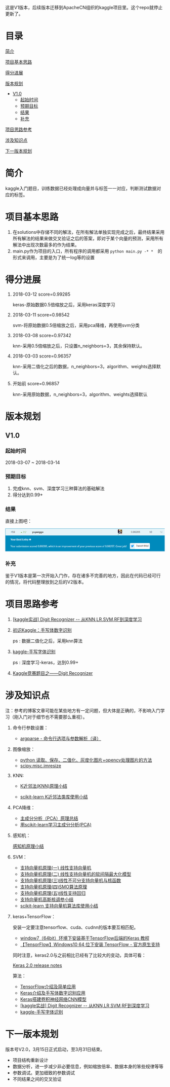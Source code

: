 这是V1版本，后续版本迁移到ApacheCN组织的kaggle项目里。这个repo就停止更新了。
# 目录
[简介](#简介)

[项目基本思路](#项目基本思路)

[得分进展](#得分进展)

[版本规划](#版本规划)

*   [V1.0](#V1.0)
    *   [起始时间](#起始时间)
    *   [预期目标](预期目标)
    *   [结果](#结果)
    *   [补充](#补充)

[项目思路参考](#项目思路参考)

[涉及知识点](#涉及知识点)

[下一版本规划](#下一版本规划)

# 简介

kaggle入门题目，训练数据已经处理成向量并与标签一一对应，判断测试数据对应的标签。

# 项目基本思路

1. 在solutions中存储不同的解法，在所有解法单独实现完成之后，最终结果采用所有解法的结果来做交叉验证之后的答案，即对于某个向量的预测，采用所有解法中出现次数最多的作为结果。
2. main.py作为项目的入口，所有程序的调用都采用 `python main.py -* *  `的形式来调用，主要是为了统一log等的设置

# 得分进展

1. 2018-03-12 score=0.99285

   keras-原始数据0.5倍缩放之后，采用keras深度学习

2. 2018-03-11 score=0.98542

   svm-将原始数据0.5倍缩放之后，采用pca降维，再使用svm分类

2. 2018-03-08 score=0.97342

   knn-采用0.5倍缩放之后，只设置n_neighbors=3，其余保持默认。

2. 2018-03-03 score=0.96357

   knn-采用二值化之后的数据，n_neighbors=3，algorithm、weights选择默认。

4. 开始前 score=0.96857

   knn-采用原始数据，n_neighbors=3，algorithm、weights选择默认

# 版本规划

## V1.0

### 起始时间

2018-03-07 ~ 2018-03-14

### 预期目标

1.  完成knn、svm、深度学习三种算法的基础解法
2.  得分达到0.99+

### 结果

直接上图吧：

<img src="data/img/3.png">

### 补充

鉴于V1版本是第一次开始入门作，存在诸多不完善的地方，因此在代码已经可行的情况，将代码整理放到之后的V2版本。


# 项目思路参考

1. <a href="http://blog.csdn.net/Dinosoft/article/details/50734539">[kaggle实战] Digit Recognizer -- 从KNN,LR,SVM,RF到深度学习</a>

2. <a href="http://blog.csdn.net/firethelife/article/details/51191530">初识Kaggle：手写体数字识别</a>

   ps : 数据二值化之后，采用knn算法

3. <a href="http://blog.csdn.net/buwei0239/article/details/78769985">kaggle-手写字体识别</a>

   ps : 深度学习-keras，达到0.99+

4. <a href="http://blog.csdn.net/laozhaokun/article/details/42749233">Kaggle竞赛题目之——Digit Recognizer</a>


# 涉及知识点

注：参考的博客文章可能在某些地方有一定问题，但大体是正确的，不影响入门学习（刚入门对于细节也不需要那么重视）。

1.  命令行参数设置：

    *   [argparse - 命令行选项与参数解析（译）](http://blog.xiayf.cn/2013/03/30/argparse/)

2.  图像缩放：

    *   [python 读取、保存、二值化、灰度化图片+opencv处理图片的方法](http://blog.csdn.net/JohinieLi/article/details/69389980)
    *   <a href="https://docs.scipy.org/doc/scipy/reference/generated/scipy.misc.imresize.html">scipy.misc.imresize</a>

3.  KNN:

    *   [K近邻法(KNN)原理小结](http://www.cnblogs.com/pinard/p/6061661.html)

    *   [scikit-learn K近邻法类库使用小结](http://www.cnblogs.com/pinard/p/6065607.html)

4.  PCA降维：

    -   [主成分分析（PCA）原理总结](http://www.cnblogs.com/pinard/p/6239403.html)
    -   [用scikit-learn学习主成分分析(PCA)](http://www.cnblogs.com/pinard/p/6243025.html)

5.  感知机：

    [感知机原理小结](http://www.cnblogs.com/pinard/p/6042320.html)

6.  SVM：

    -   [支持向量机原理(一) 线性支持向量机](http://www.cnblogs.com/pinard/p/6097604.html)
    -   [支持向量机原理(二) 线性支持向量机的软间隔最大化模型](http://www.cnblogs.com/pinard/p/6100722.html)
    -   [支持向量机原理(三)线性不可分支持向量机与核函数](http://www.cnblogs.com/pinard/p/6103615.html)
    -   [支持向量机原理(四)SMO算法原理](http://www.cnblogs.com/pinard/p/6111471.html)
    -   [支持向量机原理(五)线性支持回归](http://www.cnblogs.com/pinard/p/6113120.html)
    -   [支持向量机高斯核调参小结](http://www.cnblogs.com/pinard/p/6126077.html)
    -   [scikit-learn 支持向量机算法库使用小结](http://www.cnblogs.com/pinard/p/6117515.html)

7.  keras+TensorFlow：

    安装一定要注意tensorflow、cuda、cudnn的版本要互相匹配。

    -   <a href="http://blog.csdn.net/u013829973/article/details/70555037">window7（64bit）环境下安装基于TensorFlow后端的Keras 教程</a>
    -   <a href="http://blog.csdn.net/u010099080/article/details/53418159">【TensorFlow】Windows10 64 位下安装 TensorFlow - 官方原生支持</a>

    同时注意，keras2.0与之前相比已经有了比较大的变动，具体可看：

    <a href="https://github.com/keras-team/keras/wiki/Keras-2.0-release-notes">Keras 2.0 release notes</a>

    算法：

    -   <a href="https://www.shiyanlou.com/courses/744/labs/2488/document">TensorFlow介绍及简单应用</a>
    -   <a href="https://www.shiyanlou.com/courses/744/labs/2489/document">Keras介绍及手写体数字识别应用</a>
    -   <a href="https://www.shiyanlou.com/courses/744/labs/2491/document">Keras搭建卷积神经网络CNN模型</a>
    -   <a href="http://blog.csdn.net/Dinosoft/article/details/50734539">[kaggle实战] Digit Recognizer -- 从KNN,LR,SVM,RF到深度学习</a>
    -   <a href="http://blog.csdn.net/buwei0239/article/details/78769985">kaggle-手写字体识别</a>

# 下一版本规划

版本号V2.0，3月15日正式启动，至3月31日结束。

-   项目结构重新设计
-   数据分析，进一步减少非必要信息，例如缩放倍率、数据本身的笨些规律等等
-   参数调试。更加细致的参数调试
-   不同结果之间的交叉验证

